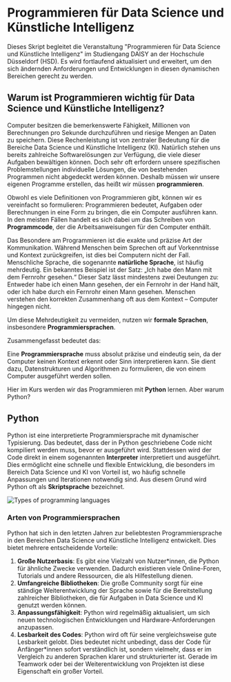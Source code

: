 # Programmieren für Data Science und Künstliche Intelligenz

Dieses Skript begleitet die Veranstaltung "Programmieren für Data Science und Künstliche Intelligenz" im Studiengang DAISY an der Hochschule Düsseldorf (HSD). Es wird fortlaufend aktualisiert und erweitert, um den sich ändernden Anforderungen und Entwicklungen in diesen dynamischen Bereichen gerecht zu werden.


## Warum ist Programmieren wichtig für Data Science und Künstliche Intelligenz?

Computer besitzen die bemerkenswerte Fähigkeit, Millionen von Berechnungen pro Sekunde durchzuführen und riesige Mengen an Daten zu speichern. Diese Rechenleistung ist von zentraler Bedeutung für die Bereiche Data Science und Künstliche Intelligenz (KI). Natürlich stehen uns bereits zahlreiche Softwarelösungen zur Verfügung, die viele dieser Aufgaben bewältigen können. Doch sehr oft erfordern unsere spezifischen Problemstellungen individuelle Lösungen, die von bestehenden Programmen nicht abgedeckt werden können. Deshalb müssen wir unsere eigenen Programme erstellen, das heißt wir müssen **programmieren**.

Obwohl es viele Definitionen von Programmieren gibt, können wir es vereinfacht so formulieren: Programmieren bedeutet, Aufgaben oder Berechnungen in eine Form zu bringen, die ein Computer ausführen kann. In den meisten Fällen handelt es sich dabei um das Schreiben von **Programmcode**, der die Arbeitsanweisungen für den Computer enthält.

Das Besondere am Programmieren ist die exakte und präzise Art der Kommunikation. Während Menschen beim Sprechen oft auf Vorkenntnisse und Kontext zurückgreifen, ist dies bei Computern nicht der Fall. Menschliche Sprache, die sogenannte **natürliche Sprache**, ist häufig mehrdeutig. Ein bekanntes Beispiel ist der Satz: „Ich habe den Mann mit dem Fernrohr gesehen.“ Dieser Satz lässt mindestens zwei Deutungen zu: Entweder habe ich einen Mann gesehen, der ein Fernrohr in der Hand hält, oder ich habe durch ein Fernrohr einen Mann gesehen. Menschen verstehen den korrekten Zusammenhang oft aus dem Kontext – Computer hingegen nicht.

Um diese Mehrdeutigkeit zu vermeiden, nutzen wir **formale Sprachen**, insbesondere **Programmiersprachen**. 

Zusammengefasst bedeutet das:

Eine **Programmiersprache** muss absolut präzise und eindeutig sein, da der Computer keinen Kontext erkennt oder Sinn interpretieren kann. Sie dient dazu, Datenstrukturen und Algorithmen zu formulieren, die von einem Computer ausgeführt werden sollen.

Hier im Kurs werden wir das Programmieren mit **Python** lernen. Aber warum Python?

## Python

Python ist eine interpretierte Programmiersprache mit dynamischer Typisierung. Das bedeutet, dass der in Python geschriebene Code nicht kompiliert werden muss, bevor er ausgeführt wird. Stattdessen wird der Code direkt in einem sogenannten **Interpreter** interpretiert und ausgeführt. Dies ermöglicht eine schnelle und flexible Entwicklung, die besonders im Bereich Data Science und KI von Vorteil ist, wo häufig schnelle Anpassungen und Iterationen notwendig sind. Aus diesem Grund wird Python oft als **Skriptsprache** bezeichnet.

![Types of programming languages](../images/types_of_programming_languages.png)

### Arten von Programmiersprachen

Python hat sich in den letzten Jahren zur beliebtesten Programmiersprache in den Bereichen Data Science und Künstliche Intelligenz entwickelt. Dies bietet mehrere entscheidende Vorteile:

1. **Große Nutzerbasis**: Es gibt eine Vielzahl von Nutzer*innen, die Python für ähnliche Zwecke verwenden. Dadurch existieren viele Online-Foren, Tutorials und andere Ressourcen, die als Hilfestellung dienen.
2. **Umfangreiche Bibliotheken**: Die große Community sorgt für eine ständige Weiterentwicklung der Sprache sowie für die Bereitstellung zahlreicher Bibliotheken, die für Aufgaben in Data Science und KI genutzt werden können.
3. **Anpassungsfähigkeit**: Python wird regelmäßig aktualisiert, um sich neuen technologischen Entwicklungen und Hardware-Anforderungen anzupassen.
4. **Lesbarkeit des Codes**: Python wird oft für seine vergleichsweise gute Lesbarkeit gelobt. Dies bedeutet nicht unbedingt, dass der Code für Anfänger*innen sofort verständlich ist, sondern vielmehr, dass er im Vergleich zu anderen Sprachen klarer und strukturierter ist. Gerade im Teamwork oder bei der Weiterentwicklung von Projekten ist diese Eigenschaft ein großer Vorteil.
